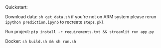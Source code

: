 
Quickstart:

Download data: 
`sh get_data.sh`
if you're not on ARM system please rerun `ipython prediction.ipynb` to recreate `steps.pkl`

Run project:
`pip install -r requirements.txt && streamlit run app.py`

Docker:
`sh build.sh && sh run.sh`





